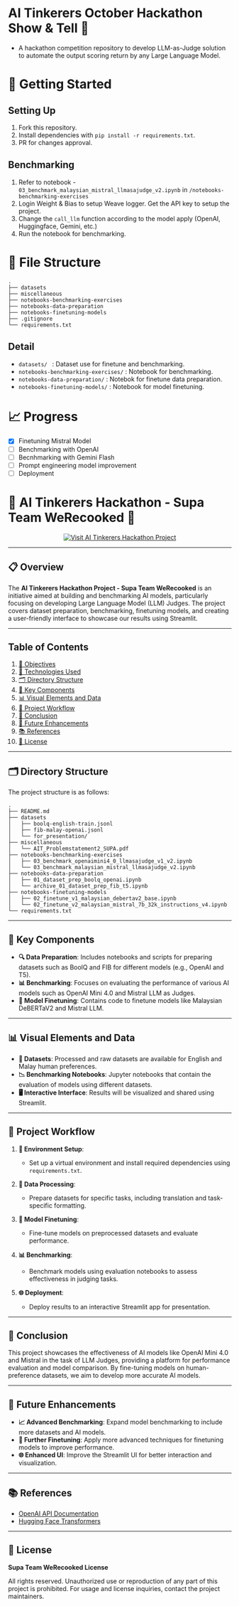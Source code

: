 # AI Tinkerers October Hackathon Show & Tell 🧠
- A hackathon competition repository to develop LLM-as-Judge solution to automate the output scoring return by any Large Language Model.

# 💫 Getting Started
## Setting Up
1. Fork this repository.
2. Install dependencies with `pip install -r requirements.txt`.
3. PR for changes approval.

## Benchmarking
1. Refer to notebook - `03_benchmark_malaysian_mistral_llmasajudge_v2.ipynb` in `/notebooks-benchmarking-exercises`
2.  Login Weight & Bias to setup Weave logger. Get the API key to setup the project.
3. Change the `call_llm` function according to the model apply (OpenAI, Huggingface, Gemini, etc.)
4. Run the notebook for benchmarking.

# 📂 File Structure
```
.
├── datasets
├── miscellaneous
├── notebooks-benchmarking-exercises
├── notebooks-data-preparation
├── notebooks-finetuning-models
├── .gitignore
└── requirements.txt
```
## Detail 
- `datasets/ ` : Dataset use for finetune and benchmarking.
- `notebooks-benchmarking-exercises/` : Notebook for benchmarking.
- `notebooks-data-preparation/` : Notebok for finetune data preparation.
- `notebooks-finetuning-models/` : Notebook for model finetuning.

# 📈 Progress
- [x] Finetuning Mistral Model
- [ ] Benchmarking with OpenAI
- [ ] Becnhmarking with Gemini Flash
- [ ] Prompt engineering model improvement
- [ ] Deployment  

# **🤖 AI Tinkerers Hackathon - Supa Team WeRecooked 🤖**

<!-- Badge to Visit Project -->
<div align="center"> 
    <a href="https://your-streamlit-app-url.com">
        <img src="https://img.shields.io/badge/Visit%20AI%20Tinkerers%20Hackathon%20Project-brightgreen?style=for-the-badge&logo=streamlit" alt="Visit AI Tinkerers Hackathon Project"/>
    </a>
</div>

---

## **📋 Overview**

The **AI Tinkerers Hackathon Project - Supa Team WeRecooked** is an initiative aimed at building and benchmarking AI models, particularly focusing on developing Large Language Model (LLM) Judges. The project covers dataset preparation, benchmarking, finetuning models, and creating a user-friendly interface to showcase our results using Streamlit.

---

## **Table of Contents**

1. [🎯 Objectives](#-objectives)
2. [🔧 Technologies Used](#-technologies-used)
3. [🗂️ Directory Structure](#-directory-structure)
4. [📁 Key Components](#-key-components)
5. [📊 Visual Elements and Data](#-visual-elements-and-data)
6. [🔄 Project Workflow](#-project-workflow)
7. [🎉 Conclusion](#-conclusion)
8. [🔮 Future Enhancements](#-future-enhancements)
9. [📚 References](#-references)
10. [📜 License](#-license)

---

## **🗂️ Directory Structure**

The project structure is as follows:

```plaintext
.
├── README.md
├── datasets
│   ├── boolq-english-train.jsonl
│   ├── fib-malay-openai.jsonl
│   └── for_presentation/
├── miscellaneous
│   └── AIT_Problemstatement2_SUPA.pdf
├── notebooks-benchmarking-exercises
│   ├── 03_benchmark_openaimini4_0_llmasajudge_v1_v2.ipynb
│   └── 03_benchmark_malaysian_mistral_llmasajudge_v2.ipynb
├── notebooks-data-preparation
│   ├── 01_dataset_prep_boolq_openai.ipynb
│   └── archive_01_dataset_prep_fib_t5.ipynb
├── notebooks-finetuning-models
│   ├── 02_finetune_v1_malaysian_debertav2_base.ipynb
│   └── 02_finetune_v2_malaysian_mistral_7b_32k_instructions_v4.ipynb
└── requirements.txt
```

---

## **📁 Key Components**

- **🔍 Data Preparation**: Includes notebooks and scripts for preparing datasets such as BoolQ and FIB for different models (e.g., OpenAI and T5).
- **📊 Benchmarking**: Focuses on evaluating the performance of various AI models such as OpenAI Mini 4.0 and Mistral LLM as Judges.
- **🔧 Model Finetuning**: Contains code to finetune models like Malaysian DeBERTaV2 and Mistral LLM.

---

## **📊 Visual Elements and Data**

- **📁 Datasets**: Processed and raw datasets are available for English and Malay human preferences.
- **📉 Benchmarking Notebooks**: Jupyter notebooks that contain the evaluation of models using different datasets.
- **🖥️ Interactive Interface**: Results will be visualized and shared using Streamlit.

---

## **🔄 Project Workflow**

1. **📂 Environment Setup**:
   - Set up a virtual environment and install required dependencies using `requirements.txt`.

2. **🔨 Data Processing**:
   - Prepare datasets for specific tasks, including translation and task-specific formatting.

3. **🚀 Model Finetuning**:
   - Fine-tune models on preprocessed datasets and evaluate performance.

4. **📊 Benchmarking**:
   - Benchmark models using evaluation notebooks to assess effectiveness in judging tasks.

5. **🌐 Deployment**:
   - Deploy results to an interactive Streamlit app for presentation.

---

## **🎉 Conclusion**

This project showcases the effectiveness of AI models like OpenAI Mini 4.0 and Mistral in the task of LLM Judges, providing a platform for performance evaluation and model comparison. By fine-tuning models on human-preference datasets, we aim to develop more accurate AI models.

---

## **🔮 Future Enhancements**

- **📈 Advanced Benchmarking**: Expand model benchmarking to include more datasets and AI models.
- **🤖 Further Finetuning**: Apply more advanced techniques for finetuning models to improve performance.
- **🌐 Enhanced UI**: Improve the Streamlit UI for better interaction and visualization.

---

## **📚 References**

- [OpenAI API Documentation](https://beta.openai.com/docs/)
- [Hugging Face Transformers](https://huggingface.co/docs/transformers/index)

---

## **📜 License**

**Supa Team WeRecooked License**

All rights reserved. Unauthorized use or reproduction of any part of this project is prohibited. For usage and license inquiries, contact the project maintainers.
